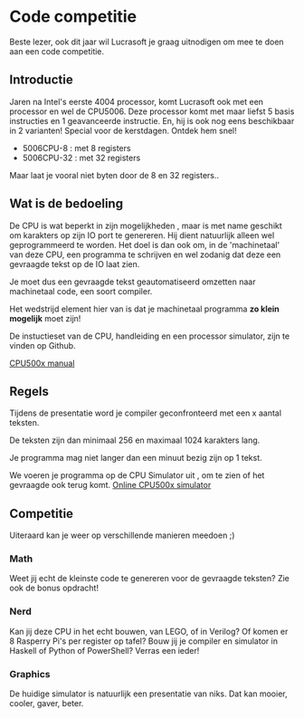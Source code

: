 Code competitie
===============

Beste lezer, ook dit jaar wil Lucrasoft je graag uitnodigen om mee te doen aan een code competitie. 


Introductie
-----------

Jaren na Intel's eerste 4004 processor, komt Lucrasoft ook met een processor en wel de CPU5006.
Deze processor komt met maar liefst 5 basis instructies en 1 geavanceerde instructie.
En, hij is ook nog eens beschikbaar in 2 varianten! Special voor de kerstdagen. Ontdek hem snel!

* 5006CPU-8  : met 8 registers 
* 5006CPU-32 : met 32 registers

Maar laat je vooral niet byten door de 8 en 32 registers..

Wat is de bedoeling
-------------------

De CPU is wat beperkt in zijn mogelijkheden , maar is met name geschikt om karakters op zijn IO port te genereren. Hij dient natuurlijk alleen wel geprogrammeerd te worden.
Het doel is dan ook om, in de 'machinetaal' van deze CPU, een programma te schrijven en wel zodanig dat deze een gevraagde tekst op de IO laat zien. 

Je moet dus een gevraagde tekst geautomatiseerd omzetten naar machinetaal code, een soort compiler. 

Het wedstrijd element hier van is dat je machinetaal programma **zo klein mogelijk** moet zijn!

De instuctieset van de CPU, handleiding en een processor simulator, zijn te vinden op Github.

[CPU500x manual](https://github.com/lucrasoft/cpu500x)



## Regels

Tijdens de presentatie word je compiler geconfronteerd met een x aantal teksten. 

De teksten zijn dan minimaal 256 en maximaal 1024 karakters lang.

Je programma mag niet langer dan een minuut bezig zijn op 1 tekst. 

We voeren je programma op de CPU Simulator uit , om te zien of het gevraagde ook terug komt.
[Online CPU500x simulator](http://lucrasoft.github.io/CPU500x/)


## Competitie


Uiteraard kan je weer op verschillende manieren meedoen ;)

### Math

Weet jij echt de kleinste code te genereren voor de gevraagde teksten?
Zie ook de bonus opdracht!

### Nerd

Kan jij deze CPU in het echt bouwen, van LEGO, of in Verilog?
Of komen er 8 Rasperry Pi's per register op tafel?
Bouw jij je compiler en simulator in Haskell of Python of PowerShell?
Verras een ieder!


### Graphics

De huidige simulator is natuurlijk een presentatie van niks.
Dat kan mooier, cooler, gaver, beter. 


